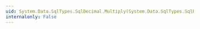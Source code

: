 ```yaml
---
uid: System.Data.SqlTypes.SqlDecimal.Multiply(System.Data.SqlTypes.SqlDecimal,System.Data.SqlTypes.SqlDecimal)
internalonly: False
---
```

